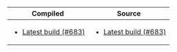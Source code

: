 <table id="downloads"><thead><tr><th>Compiled</th><th>Source</th></tr></thead><tbody><tr><td><ul><li><a href="downloads/fluentnhibernate-binary-1.0.0.683.zip" onclick="javascript:pageTracker._trackEvent('Download', 'binary', '/downloads/binary/683');">Latest build (#683)</a></li></ul></td><td><ul><li><a href="downloads/fluentnhibernate-source-1.0.0.683.zip" onclick="javascript:pageTracker._trackEvent('Download', 'source', '/downloads/source/683');">Latest build (#683)</a></li></ul></td></tr></tbody></table>
